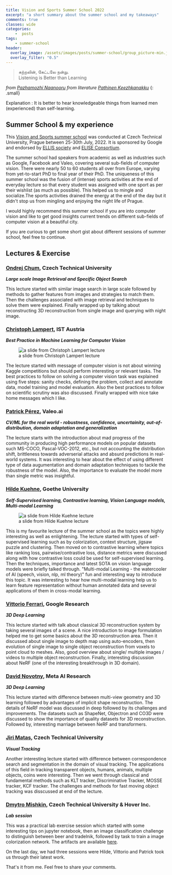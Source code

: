 ```yaml
---
title: Vision and Sports Summer School 2022
excerpt: "a short summary about the summer school and my takeaways"
comments: true
classes: wide
categories:
    -  posts
tags:
    - summer-school    
header:
  overlay_image: /assets/images/posts/summer-school/group_picture-min.jpg
  overlay_filter: "0.5"  
---
```


> கற்றலின், கேட்டலே நன்று.<br>
> Listening is Better than Learning <br>

<cite> from [Pazhamozhi Naanooru](https://en.wikipedia.org/wiki/Pa%E1%B8%BBamo%E1%B8%BBi_N%C4%81%E1%B9%89%C5%AB%E1%B9%9Fu) from literature [Pathinen Keezhkanakku](https://en.wikipedia.org/wiki/Eighteen_Lesser_Texts)</cite>
 {: .small}

Explanation : It is better to hear knowledgeable things from learned men (experienced) than self-learning.

## Summer School & my experience

This [Vision and Sports summer school](http://cmp.felk.cvut.cz/summerschool2022/index.html) was conducted at Czech Technical University, Prague between 25-30th July, 2022. It is  sponsored by Google and endorsed by [ELLIS society](https://ellis.eu/events/vision-and-sports-summer-school-2022-in-prague) and [ELISE Consortium](https://www.elise-ai.eu/).

The summer school had speakers from academic as well as industries such as Google, Facebook and Valeo, covering several sub-fields of computer vision. There were nearly 50 to 60 students all over from Europe, varying from yet-to-start PhD to final year of their PhD. The uniqueness of this summer school was the fusion of (intense) sports activities at the end of everyday lecture so that every student was assigned with one sport as per their wishlist (as much as possible). This helped us to mingle and socialize.The sports activities drained the energy at the end of the day but it didn't stop us from mingling and enjoying the night life of Prague. 

I would highly recommend this summer school if you are into computer vision and like to get good insights current trends on different sub-fields of computer vision at a beautiful city.
 
If you are curious to get some short gist about different sessions of summer school, feel free to continue. 

## Lectures & Exercise
### [Ondrej Chum](http://cmp.felk.cvut.cz/~chum/), Czech Technical University
***Large scale Image Retrieval and Specific Object Search***

This lecture started with similar image search in large scale followed by methods to gather features from images and strategies to match them. Then the challenges associated with image retrieval and techniques to solve them were explained. Finally wrapped up by talking about reconstructing 3D reconstruction from single image and querying with night image.

###  [Christoph Lampert](http://pub.ist.ac.at/~chl/), IST Austria
***Best Practice in Machine Learning for Computer Vision*** 
<figure class="align-right" style="width: 400px">
  <img src="{{ site.url }}{{ site.baseurl }}/assets/images/posts/summer-school/chris-takeaway.jpg" alt="a slide from Christoph Lampert lecture">
  <figcaption>a slide from Christoph Lampert lecture</figcaption>
</figure> 
The lecture started with message of computer vision is not about winning Kaggle competitions but should perform interesting or relevant tasks. The best practices to follow on   solving a computer vision task was explained using five steps: sanity checks, defining the problem, collect and annotate data, model training and model evaluation. Also the best practices to follow on scientific scrutiny was also discussed. Finally wrapped with nice take home messages which I like.



###  [Patrick Pérez](https://ptrckprz.github.io/), Valeo.ai
***CV/ML for the real world - robustness, confidence, uncertainity, out-of-distribution, domain adaptation and generalization*** 

The lecture starts with the introduction about mad progress of the community in producing high performance models on popular datasets such MS-COCO, Pascal-VOC-2012, etc., but not accounting the distribution shift, brittleness towards adverserial attacks and absurd predictions in real-world systems. It was interesting to hear about the effect of using different type of data augumentation and domain adaptation techniques to tackle the robustness of the model. Also, the importance to evaluate the model more than single metric was insightful. 

###  [Hilde Kuehne](https://hildekuehne.github.io/), Goethe University
***Self-Supervised learning, Contrastive learning, Vision Language models, Multi-modal Learning***

<figure class="align-right" style="width: 400px">
  <img src="{{ site.url }}{{ site.baseurl }}/assets/images/posts/summer-school/multimodallearning.jpg" alt="a slide from Hilde Kuehne lecture">
  <figcaption>a slide from Hilde Kuehne lecture</figcaption>
</figure> 
This is my favourite lecture of the summer school as the topics were highly interesting as well as enlightening. The lecture started with types of self-supervised learning such as by colorization, context structure, jigsaw puzzle and clustering. Then moved on to contrastive learning where topics like ranking loss, pairwise/contrastive loss, distance metrics were discussed along with how contrastive loss could be used for self-supervised learning. Then the techniques, importance and latest SOTA on vision language models were briefly talked through. "Multi-modal Learning - the watercooler of AI (speech, vision, nlp, ml theory)" fun and interesting way to introduce this topic. It was interesting to hear how multi-modal learning help us to learn feature representation without human annotated data and several applications of them in cross-modal learning. 

### [Vittorio Ferrari](https://research.google/people/105461/), Google Research
***3D Deep Learning***

This lecture started with talk about classical 3D reconstruction system by taking several images of a scene. A nice introduction to image formulation helped me to get some basics about the 3D reconstruction area. Then it discussed about single image to depth map using auto-encoders, then evolution of single image to single object reconstruction from voxels to point cloud to meshes. Also, good overview about single/ multiple images / videos to multiple object reconstruction. Finally, interesting discussion about NeRF (one of the interesting breakthrough in 3D domain).

###  [David Novotny](https://d-novotny.github.io/), Meta AI Research
***3D Deep Learning***

This lecture started with difference between multi-view geometry and 3D learning followed by advantages of implicit shape reconstruction. The details of NeRF model was discussed in deep followed by its challenges and improvements. The datasets such as ShapeNet, Objectron and CO3D were discussed to show the importance of quality datasets for 3D reconstruction. Followed by, interesting marriage between NeRF and transformers.

###  [Jiri Matas](http://cmp.felk.cvut.cz/~matas/), Czech Technical University
***Visual Tracking***

Another interesting lecture started with difference between correspondence search and segmentation in the domain of visual tracking. The applications of this field in tracking transparent objects, humans, animals, multiple objects, coins were interesting.  Then we went through classical and fundamental methods such as KLT tracker, Discriminative Tracker, MOSSE tracker, KCF tracker. The challenges and methods for fast moving object tracking was disscussed at end of the lecture.

### [Dmytro Mishkin](http://cmp.felk.cvut.cz/~mishkdmy/), Czech Technical University & Hover Inc.
***Lab session***

This was a practical lab exercise session which started with some interesting tips on jupyter notebook, then an image classification challenge to distinguish between beer and tradelnik, followed by task to train a image colorization network. The artifacts are available [here](https://github.com/ducha-aiki/vs3-cnn-labs).

On the last day, we had three sessions were Hilde, Vittorio and Patrick took us through their latest work.

That's it from me. Feel free to share your comments. 